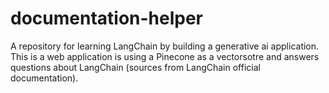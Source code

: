 # documentation-helper
A repository for learning LangChain by building a generative ai application.  This is a web application is using a Pinecone as a vectorsotre and answers questions about LangChain (sources from LangChain official documentation).
